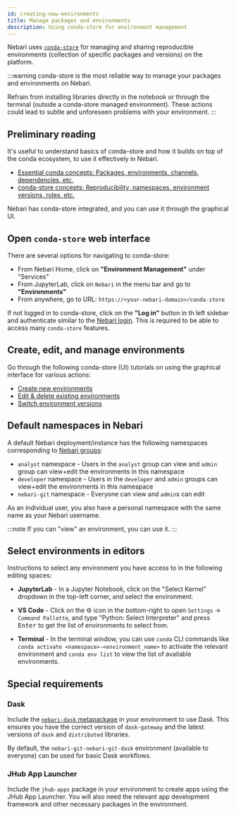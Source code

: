 ```yaml
---
id: creating-new-environments
title: Manage packages and environments
description: Using conda-store for environment management
---
```


Nebari uses [`conda-store`][conda-store-docs] for managing and sharing reproducible environments (collection of specific packages and versions) on the platform.

:::warning
conda-store is the most reliable way to manage your packages and environments on Nebari.

Refrain from installing libraries directly in the notebook or through the terminal (outside a conda-store managed environment). These actions could lead to subtle and unforeseen problems with your environment.
:::

## Preliminary reading

It's useful to understand basics of conda-store and how it builds on top of the conda ecosystem, to use it effectively in Nebari.

- [Essential conda concepts: Packages, environments, channels, dependencies, etc.](https://conda.store/conda-store/explanations/conda-concepts)
- [conda-store concepts: Reproducibility, namespaces, environment versions, roles, etc.](https://conda.store/conda-store/explanations/conda-store-concepts)

Nebari has conda-store integrated, and you can use it through the graphical UI.

## Open `conda-store` web interface

There are several options for navigating to conda-store:

* From Nebari Home, click on **"Environment Management"** under "Services"
* From JupyterLab, click on `Nebari` in the menu bar and go to **"Environments"**
* From anywhere, go to URL: `https://<your-nebari-domain>/conda-store`

If not logged in to conda-store, click on the **"Log in"** button in th left sidebar and authenticate similar to the [Nebari login][login-keycloak]. This is required to be able to access many `conda-store` features.

## Create, edit, and manage environments

Go through the following conda-store (UI) tutorials
on using the graphical interface for various actions:

* [Create new environments][cs-create-env]
* [Edit & delete existing environments][cs-edit-delete-env]
* [Switch environment versions][version-control]

## Default namespaces in Nebari

A default Nebari deployment/instance has the following namespaces corresponding to [Nebari groups][configure-keycloak-groups]:

<!-- Verify the roles and actions -->

* `analyst` namespace - Users in the `analyst` group can view and `admin` group can view+edit the environments in this namespace
* `developer` namespace - Users in the `developer` and `admin` groups can view+edit the environments in this namespace
* `nebari-git` namespace - Everyone can view and `admin`s can edit

As an individual user, you also have a personal namespace with the same name as your Nebari username.

:::note
If you can "view" an environment, you can use it.
:::

## Select environments in editors

Instructions to select any environment you have access to in the following editing spaces:

* **JupyterLab** - In a Jupyter Notebook, click on the "Select Kernel" dropdown in the top-left corner, and select the environment.

* **VS Code** - Click on the ⚙️ icon in the bottom-right to open `Settings` -> `Command Pallette`, and type "Python: Select Interpreter" and press <kbd>Enter</kbd> to get the list of environments to select from.

* **Terminal** - In the terminal window, you can use `conda` CLI commands like `conda activate <namespace>-<environment_name>` to activate the relevant environment and `conda env list` to view the list of available environments.

## Special requirements

### Dask

Include the [`nebari-dask` metapackage](https://anaconda.org/conda-forge/nebari-dask) in your environment to use Dask. This ensures you have the correct version of `dask-gateway` and the latest versions of `dask` and `distributed` libraries.

By default, the `nebari-git-nebari-git-dask` environment (available to everyone) can be used for basic Dask workflows.

### JHub App Launcher

Include the `jhub-apps` package in your environment to create apps using the JHub App Launcher. You will also need the relevant app development framework and other necessary packages in the environment.

<!-- External links -->

[conda-docs]: https://docs.conda.io/projects/conda
[conda-store-docs]: https://conda.store/
[conda-store-docs-auth]: https://conda.store/conda-store/references/auth#authorization-model
[cs-create-env]: https://conda.store/conda-store-ui/tutorials/create-envs
[cs-edit-delete-env]: https://conda.store/conda-store-ui/tutorials/edit-delete-envs
[version-control]: https://conda.store/conda-store-ui/tutorials/version-control

<!-- Internal links -->

<!--Update when PR#397 is merged -->
[login-keycloak]: /docs/how-tos/login-thru-keycloak-howto.md
[configure-keycloak-groups]: /docs/how-tos/configuring-keycloak#in-depth-look-at-roles-and-groups
